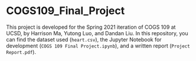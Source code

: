 # COGS109_Final_Project

This project is developed for the Spring 2021 iteration of COGS 109 at UCSD, by Harrison Ma, Yutong Luo, and Dandan Liu. In this repository, you can find the dataset 
used (`heart.csv`), the Jupyter Notebook for development (`COGS 109 Final Project.ipynb`), and a written report (`Project Report.pdf`). 
